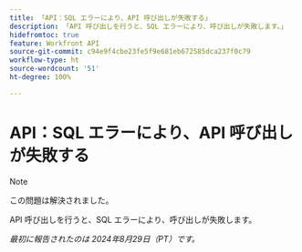 ```yaml
---
title: 「API：SQL エラーにより、API 呼び出しが失敗する」
description: 「API 呼び出しを行うと、SQL エラーにより、呼び出しが失敗します。」
hidefromtoc: true
feature: Workfront API
source-git-commit: c94e9f4cbe23fe5f9e681eb672585dca237f0c79
workflow-type: ht
source-wordcount: '51'
ht-degree: 100%

---
```


# API：SQL エラーにより、API 呼び出しが失敗する

>[!NOTE]
>
>この問題は解決されました。

API 呼び出しを行うと、SQL エラーにより、呼び出しが失敗します。

_最初に報告されたのは 2024年8月29日（PT）です。_
